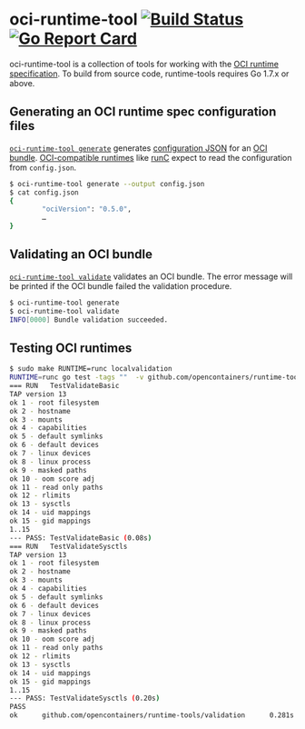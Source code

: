 # oci-runtime-tool [![Build Status](https://travis-ci.org/opencontainers/runtime-tools.svg?branch=master)](https://travis-ci.org/opencontainers/runtime-tools) [![Go Report Card](https://goreportcard.com/badge/github.com/opencontainers/runtime-tools)](https://goreportcard.com/report/github.com/opencontainers/runtime-tools)

oci-runtime-tool is a collection of tools for working with the [OCI runtime specification][runtime-spec].
To build from source code, runtime-tools requires Go 1.7.x or above.

## Generating an OCI runtime spec configuration files

[`oci-runtime-tool generate`][generate.1] generates [configuration JSON][config.json] for an [OCI bundle][bundle].
[OCI-compatible runtimes][runtime-spec] like [runC][] expect to read the configuration from `config.json`.

```sh
$ oci-runtime-tool generate --output config.json
$ cat config.json
{
        "ociVersion": "0.5.0",
        …
}
```

## Validating an OCI bundle

[`oci-runtime-tool validate`][validate.1] validates an OCI bundle.
The error message will be printed if the OCI bundle failed the validation procedure.

```sh
$ oci-runtime-tool generate
$ oci-runtime-tool validate
INFO[0000] Bundle validation succeeded.
```

## Testing OCI runtimes

```sh
$ sudo make RUNTIME=runc localvalidation
RUNTIME=runc go test -tags ""  -v github.com/opencontainers/runtime-tools/validation
=== RUN   TestValidateBasic
TAP version 13
ok 1 - root filesystem
ok 2 - hostname
ok 3 - mounts
ok 4 - capabilities
ok 5 - default symlinks
ok 6 - default devices
ok 7 - linux devices
ok 8 - linux process
ok 9 - masked paths
ok 10 - oom score adj
ok 11 - read only paths
ok 12 - rlimits
ok 13 - sysctls
ok 14 - uid mappings
ok 15 - gid mappings
1..15
--- PASS: TestValidateBasic (0.08s)
=== RUN   TestValidateSysctls
TAP version 13
ok 1 - root filesystem
ok 2 - hostname
ok 3 - mounts
ok 4 - capabilities
ok 5 - default symlinks
ok 6 - default devices
ok 7 - linux devices
ok 8 - linux process
ok 9 - masked paths
ok 10 - oom score adj
ok 11 - read only paths
ok 12 - rlimits
ok 13 - sysctls
ok 14 - uid mappings
ok 15 - gid mappings
1..15
--- PASS: TestValidateSysctls (0.20s)
PASS
ok      github.com/opencontainers/runtime-tools/validation      0.281s
```

[bundle]: https://github.com/opencontainers/runtime-spec/blob/master/bundle.md
[config.json]: https://github.com/opencontainers/runtime-spec/blob/master/config.md
[runC]: https://github.com/opencontainers/runc
[runtime-spec]: https://github.com/opencontainers/runtime-spec

[generate.1]: man/oci-runtime-tool-generate.1.md
[validate.1]: man/oci-runtime-tool-validate.1.md
